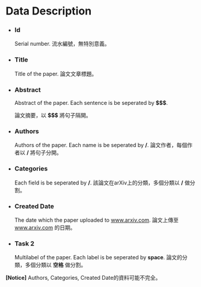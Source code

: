 # Data Description
* ### Id
    Serial number.
    流水編號，無特別意義。
* ### Title
    Title of the paper.
    論文文章標題。
* ### Abstract
    Abstract of the paper. Each sentence is be seperated by **$$$**.

    論文摘要，以 **$$$** 將句子隔開。
* ### Authors
    Authors of the paper. Each name is be seperated by **/**.
    論文作者，每個作者以 **/** 將句子分開。
    
* ### Categories
    Each field is be seperated by **/**.
    該論文在arXiv上的分類，多個分類以 **/** 做分割。
* ### Created Date
    The date which the paper uploaded to www.arxiv.com.
    論文上傳至 www.arxiv.com 的日期。
* ### Task 2
    Multilabel of the paper. Each label is be seperated by **space**.
    論文的分類，多個分類以 **空格** 做分割。
    
**[Notice]** Authors, Categories, Created Date的資料可能不完全。
